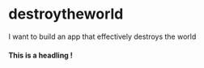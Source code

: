 # destroytheworld
I want to build an app that effectively destroys the world   

#### This is a headling !

